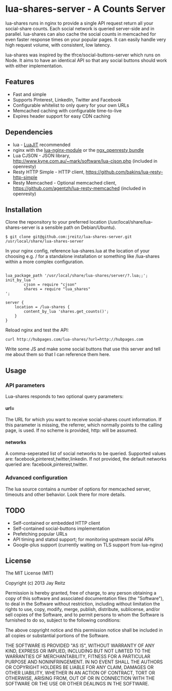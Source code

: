 # lua-shares-server - A Counts Server

lua-shares runs in nginx to provide a single API request return all your social-share counts. Each social network is queried server-side and in parallel. lua-shares can also cache the social counts in memcached for even faster response times on your popular pages. It can easily handle very high request volume, with consistent, low latency.

lua-shares was inspired by the tfrce/social-buttons-server which runs on Node. It aims to have an identical API so that any social buttons should work with either implementation.

## Features
* Fast and simple
* Supports Pinterest, LinkedIn, Twitter and Facebook
* Configurable whitelist to only query for your own URLs
* Memcached caching with configurable time-to-live
* Expires header support for easy CDN caching


## Dependencies
* lua - [LuaJIT](http://luajit.org/) recommended
* nginx with the [lua-nginx-module](https://github.com/chaoslawful/lua-nginx-module) or the [ngx_openresty bundle](http://openresty.org/)
* Lua CJSON - JSON library, http://www.kyne.com.au/~mark/software/lua-cjson.php (included in openresty)
* Resty HTTP Simple - HTTP client, https://github.com/bakins/lua-resty-http-simple
* Resty Memcached - Optional memcached client, https://github.com/agentzh/lua-resty-memcached (included in openresty)


## Installation

Clone the reponsitory to your preferred location (/usr/local/share/lua-shares-server is a sensible path on Debian/Ubuntu).

```
$ git clone git@github.com:jreitz/lua-shares-server.git /usr/local/share/lua-shares-server
```

In your nginx config, reference lua-shares.lua at the location of your choosing e.g. / for a standalone installation or something like /lua-shares within a more complex configuration.

```nginx

lua_package_path '/usr/local/share/lua-shares/server/?.lua;;';
init_by_lua '
        cjson = require "cjson"
        shares = require "lua_shares"
';

server {
    location = /lua-shares {
        content_by_lua 'shares.get_counts()';
    }
}
```

Reload nginx and test the API:

```
curl http://hubpages.com/lua-shares/?url=http://hubpages.com
```

Write some JS and make some social buttons that use this server and tell me about them so that I can reference them here.

## Usage

### API parameters

Lua-shares responds to two optional query parameters:

#### url=

The URL for which you want to receive social-shares count information. If this parameter is missing, the referrer, which normally points to the calling page, is used. If no scheme is provided, http: will be assumed.

#### networks

A comma-seperated list of social networks to be queried. Supported values are: facebook,pinterest,twitter,linkedin. If not provided, the default networks queried are: facebook,pinterest,twitter.

### Advanced configuration

The lua source contains a number of options for memcached server, timeouts and other behavior. Look there for more details.


## TODO
* Self-contained or embedded HTTP client
* Self-contained social-buttons implementation
* Prefetching popular URLs
* API timing and statsd support; for monitoring upstream social APIs
* Google-plus support (currently waiting on TLS support from lua-nginx)


## License
The MIT License (MIT)

Copyright (c) 2013 Jay Reitz

Permission is hereby granted, free of charge, to any person obtaining a copy of
this software and associated documentation files (the "Software"), to deal in
the Software without restriction, including without limitation the rights to
use, copy, modify, merge, publish, distribute, sublicense, and/or sell copies of
the Software, and to permit persons to whom the Software is furnished to do so,
subject to the following conditions:

The above copyright notice and this permission notice shall be included in all
copies or substantial portions of the Software.

THE SOFTWARE IS PROVIDED "AS IS", WITHOUT WARRANTY OF ANY KIND, EXPRESS OR
IMPLIED, INCLUDING BUT NOT LIMITED TO THE WARRANTIES OF MERCHANTABILITY, FITNESS
FOR A PARTICULAR PURPOSE AND NONINFRINGEMENT. IN NO EVENT SHALL THE AUTHORS OR
COPYRIGHT HOLDERS BE LIABLE FOR ANY CLAIM, DAMAGES OR OTHER LIABILITY, WHETHER
IN AN ACTION OF CONTRACT, TORT OR OTHERWISE, ARISING FROM, OUT OF OR IN
CONNECTION WITH THE SOFTWARE OR THE USE OR OTHER DEALINGS IN THE SOFTWARE.

